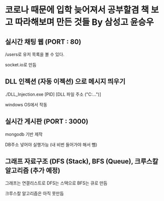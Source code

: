 # 코로나 때문에 입학 늦어져서 공부할겸 책 보고 따라해보며 만든 것들 By 삼성고 윤승우

## 실시간 채팅 웹 (PORT : 80)

/users로 유저 목록을 볼 수 있다.

socket.io로 만듬

## DLL 인젝션 (자동 이젝션) 으로 메시지 띄우기

./DLL_Injection.exe [PID] [DLL 파일 주소 ("C:\...")]

windows OS에서 작동

## 실시간 게시판 (PORT : 3000)

mongodb 기반 제작

DB주소 넣어야 실행가능 (내 비번 들어가야 해서 뺌)

## 그래프 자료구조 (DFS (Stack), BFS (Queue), 크루스칼 알고리즘 (추가 예정)

그래프는 연결리스트로 DFS는 스택으로 BFS는 큐로 만듬

크루스칼 알고리즘은 아직 못만듬
